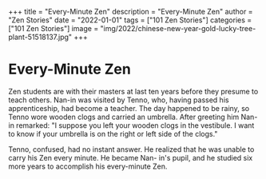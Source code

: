 +++
title = "Every-Minute Zen"
description = "Every-Minute Zen"
author = "Zen Stories"
date = "2022-01-01"
tags = ["101 Zen Stories"]
categories = ["101 Zen Stories"]
image =  "img/2022/chinese-new-year-gold-lucky-tree-plant-51518137.jpg"
+++

# Every-Minute Zen

Zen students are with their masters at last ten years before they presume to teach others. Nan-in was visited by Tenno, who, having passed his apprenticeship, had become a teacher. The day happened to be rainy, so Tenno wore wooden clogs and carried an umbrella. After greeting him Nan-in remarked: "I suppose you left your wooden clogs in the vestibule. I want to know if your umbrella is on the right or left side of the clogs."

Tenno, confused, had no instant answer. He realized that he was unable to carry his Zen every minute. He became Nan- in's pupil, and he studied six more years to accomplish his every-minute Zen.
